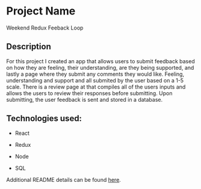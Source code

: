 # Project Name
Weekend Redux Feeback Loop

## Description

For this project I created an app that allows users to submit feedback based on how they are feeling, their understanding, are they being supported, and lastly a page where they submit any comments they would like. Feeling, understanding and support and all submited by the user based on a 1-5 scale. There is a review page at that compiles all of the users inputs and allows the users to review their responses before submitting. Upon submitting, the user feedback is sent and stored in a database.

## Technologies used:

- React

- Redux

- Node

- SQL

Additional README details can be found [here](https://github.com/PrimeAcademy/readme-template/blob/master/README.md).
